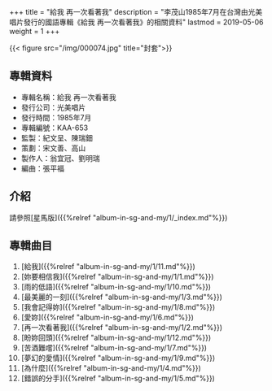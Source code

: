 +++
title = "給我 再一次看著我"
description = "李茂山1985年7月在台灣由光美唱片發行的國語專輯《給我 再一次看著我》的相關資料"
lastmod = 2019-05-06
weight = 1
+++

{{< figure src="/img/000074.jpg" title="封套">}}

## 專輯資料

* 專輯名稱：給我 再一次看著我
* 發行公司：光美唱片
* 發行時間：1985年7月
* 專輯編號：KAA-653
* 監製：紀文呈、陳瑞鈿
* 策劃：宋文善、高山
* 製作人：翁宜冠、劉明瑞
* 編曲：張平福


## 介紹

請參照[星馬版]({{%relref "album-in-sg-and-my/1/_index.md"%}}) 

## 專輯曲目

1. [給我]({{%relref "album-in-sg-and-my/1/11.md"%}}) 
2. [妳要相信我]({{%relref "album-in-sg-and-my/1/1.md"%}}) 
3. [雨的低語]({{%relref "album-in-sg-and-my/1/10.md"%}}) 
4. [最美麗的一刻]({{%relref "album-in-sg-and-my/1/3.md"%}}) 
5. [我會記得妳]({{%relref "album-in-sg-and-my/1/8.md"%}}) 
6. [愛妳]({{%relref "album-in-sg-and-my/1/6.md"%}}) 
7. [再一次看著我]({{%relref "album-in-sg-and-my/1/2.md"%}}) 
8. [盼妳回頭]({{%relref "album-in-sg-and-my/1/12.md"%}}) 
9. [苦酒難嚐]({{%relref "album-in-sg-and-my/1/7.md"%}}) 
10. [夢幻的愛情]({{%relref "album-in-sg-and-my/1/9.md"%}}) 
11. [為什麼]({{%relref "album-in-sg-and-my/1/4.md"%}}) 
12. [錯誤的分手]({{%relref "album-in-sg-and-my/1/5.md"%}}) 
<br/>
<br/>